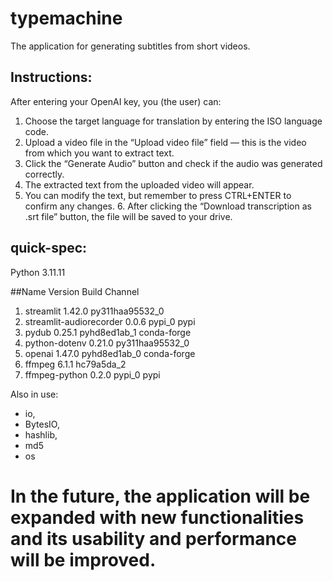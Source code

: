 # typemachine
The application for generating subtitles from short videos.

## Instructions:
After entering your OpenAI key, you (the user) can: 
1. Choose the target language for translation by entering the ISO language code.
2. Upload a video file in the “Upload video file” field — this is the video from which you want to extract text.
3. Click the “Generate Audio” button and check if the audio was generated correctly.
4. The extracted text from the uploaded video will appear.
5. You can modify the text, but remember to press CTRL+ENTER to confirm any changes. 6. After clicking the “Download transcription as .srt file” button, the file will be saved to your drive.

## quick-spec:
Python 3.11.11

##Name                    Version                   Build  Channel

1. streamlit                 1.42.0          py311haa95532_0         
2. streamlit-audiorecorder   0.0.6                    pypi_0    pypi
3. pydub                     0.25.1             pyhd8ed1ab_1    conda-forge
4. python-dotenv             0.21.0          py311haa95532_0       
5. openai                    1.47.0             pyhd8ed1ab_0    conda-forge
6. ffmpeg                    6.1.1                hc79a5da_2           
7. ffmpeg-python             0.2.0                    pypi_0    pypi

Also in use:
- io,
- BytesIO,
- hashlib, 
- md5
- os


# In the future, the application will be expanded with new functionalities and its usability and performance will be improved.